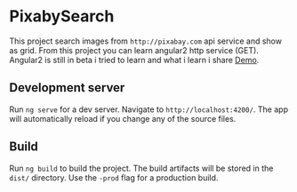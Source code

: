 # PixabySearch
This project search images from `http://pixabay.com` api service and show as grid. 
From this project you can learn angular2 http service (GET).
Angular2 is still in beta i tried to learn and what i learn i share
[Demo](https://yqnivvn.github.stackblitz.io/).

## Development server
Run `ng serve` for a dev server. Navigate to `http://localhost:4200/`. The app will automatically reload if you change any of the source files.


## Build

Run `ng build` to build the project. The build artifacts will be stored in the `dist/` directory. Use the `-prod` flag for a production build.
